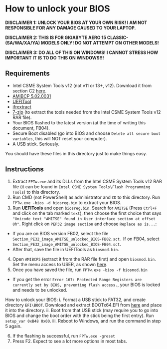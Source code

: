 # How to unlock your BIOS

**DISCLAIMER 1: UNLOCK YOUR BIOS AT YOUR OWN RISK! I AM NOT RESPONSIBLE FOR ANY DAMAGE CAUSED TO YOUR LAPTOP.**

**DISCLAIMER 2: THIS IS FOR GIGABYTE AERO 15 CLASSIC-(SA/WA/XA/YA) MODELS ONLY! DO NOT ATTEMPT ON OTHER MODELS!**

**DISCLAIMER 3: DO ALL OF THIS ON WINDOWS! I CANNOT STRESS HOW IMPORTANT IT IS TO DO THIS ON WINDOWS!!!**

## Requirements
* Intel CSME System Tools v12 (not v11 or 13+, v12). Download it from section C2 [here](https://www.win-raid.com/t596f39-Intel-Management-Engine-Drivers-Firmware-amp-System-Tools.html).
* [AMIBCP 5.02.0031](https://www.mediafire.com/file/ckao23pe57ny7jm/AMIBCP_5.02.0031.rar/file)
* [UEFITool](https://github.com/LongSoft/UEFITool/releases)
* [ifrextract](https://github.com/LongSoft/Universal-IFR-Extractor/releases)
* [7-zip](https://7-zip.org) (to extract the tools needed from the Intel CSME System Tools v12 RAR file).
* Your BIOS flashed to the latest version (at the time of writing this document, FB04).
* Secure Boot disabled (go into BIOS and choose `Delete all secure boot variables`, this will NOT reset your computer).
* A USB stick. Seriously.

You should have these files in this directory just to make things easy.

## Instructions
1. Extract `FPTw.exe` and its DLLs from the Intel CSME System Tools v12 RAR file (it can be found in `Intel CSME System Tools\Flash Programming Tools`) to this directory.
2. Run CMD (not PowerShell) as administrator and `CD` to this directory. Run `FPTw.exe -bios -d biosreg.bin` to extract your BIOS.
3. Run **UEFITools** and open `biosreg.bin`. Search for `AMITSE` (Press `Ctrl+F` and click on the tab marked `text`), then choose the first choice that says `"Unicode text "AMITSE" found in User interface section at offset 0h"`. Right click on `PEP32 image section` and choose `Replace as is...`:
  * If you are on BIOS version FB02, select the file `Section_PE32_image_AMITSE_unlocked_BIOS-FB02.sct.` If on FB04, select `Section_PE32_image_AMITSE_unlocked_BIOS-FB04.sct`.
  * After that, save the file in UEFITools as `biosmod.bin`.
4. Open `AMIBCP5` (extract it from the RAR file first) and open `biosmod.bin`. Set the menu access to USER, as shown [here](https://i.imgur.com/BnkU0RW.jpg).
5. Once you have saved the file, run `FPTw.exe -bios -f biosmod.bin`
 - If you get the error `Error 167: Protected Range Registers are currently set by BIOS, preventing flash access.`, your BIOS is locked and needs to be unlocked.
 
 How to unlock your BIOS:
   i. Format a USB stick to FAT32, and create directory `EFI\BOOT`. Download and extract BOOTx64.EFI from [here](http://brains.by/posts/bootx64.7z) and place it into the directory.
   ii. Boot from that USB stick (may require you to go into BIOS and change the boot order with the stick being the first entry). Run `setup_var 0xB48 0x00`.
   iii. Reboot to Windows, and run the command in step 5 again.
   
6. If the flashing is successful, run `FPTw.exe -greset`
7. Press F2. Expect to see a lot more options in most tabs.
   